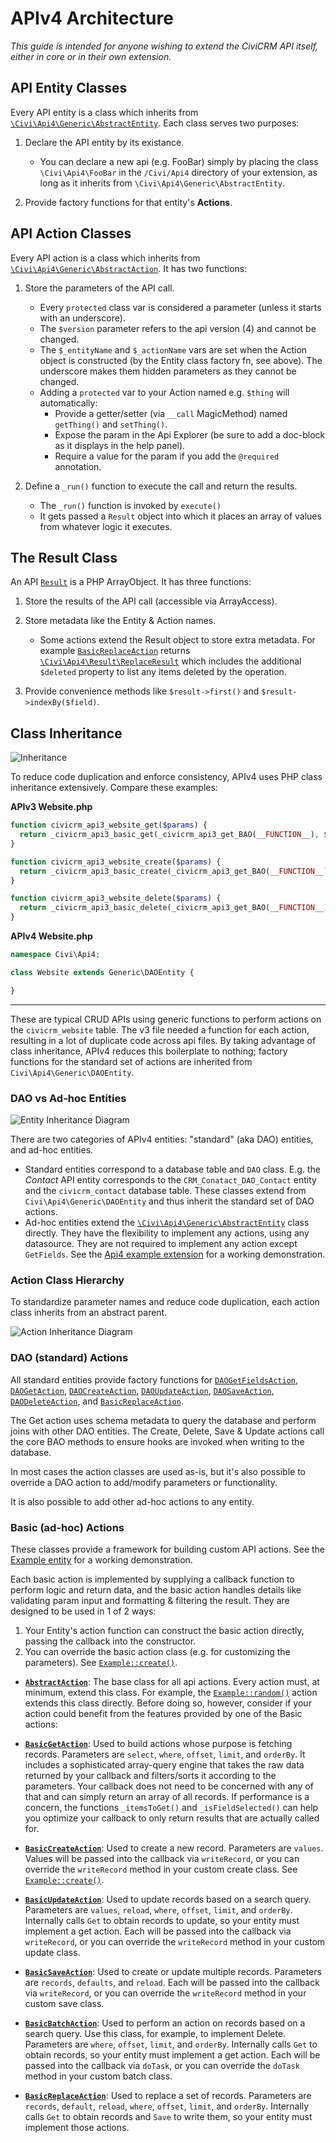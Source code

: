 # APIv4 Architecture

*This guide is intended for anyone wishing to extend the CiviCRM API itself, either in core or in their own extension.*

## API Entity Classes

Every API entity is a class which inherits from [`\Civi\Api4\Generic\AbstractEntity`]((https://github.com/civicrm/civicrm-core/blob/master/Civi/Api4/Generic/AbstractEntity.php)). Each class serves two purposes:

1.  Declare the API entity by its existance.
    - You can declare a new api (e.g. FooBar) simply by placing the class `\Civi\Api4\FooBar` in the `/Civi/Api4` directory of your extension, as long as it inherits from `\Civi\Api4\Generic\AbstractEntity`.
    
2.  Provide factory functions for that entity's **Actions**.

## API Action Classes

Every API action is a class which inherits from [`\Civi\Api4\Generic\AbstractAction`]((https://github.com/civicrm/civicrm-core/blob/master/Civi/Api4/Generic/AbstractAction.php)). It has two functions:

1.  Store the parameters of the API call.
    - Every `protected` class var is considered a parameter (unless it starts with an underscore).
    - The `$version` parameter refers to the api version (4) and cannot be changed.
    - The `$_entityName` and `$_actionName` vars are set when the Action object is constructed (by the Entity class factory fn, see above). The underscore makes them hidden parameters as they cannot be changed. 
    - Adding a `protected` var to your Action named e.g. `$thing` will automatically:
        - Provide a getter/setter (via `__call` MagicMethod) named `getThing()` and `setThing()`.
        - Expose the param in the Api Explorer (be sure to add a doc-block as it displays in the help panel).
        - Require a value for the param if you add the `@required` annotation.

2.  Define a `_run()` function to execute the call and return the results.
    - The `_run()` function is invoked by `execute()`
    - It gets passed a `Result` object into which it places an array of values from whatever logic it executes.
    
## The Result Class

An API [`Result`](https://github.com/civicrm/civicrm-core/blob/master/Civi/Api4/Generic/Result.php) is a PHP ArrayObject. It has three functions:

1.  Store the results of the API call (accessible via ArrayAccess).

2.  Store metadata like the Entity & Action names.
    - Some actions extend the Result object to store extra metadata. For example [`BasicReplaceAction`](https://github.com/civicrm/civicrm-core/blob/master/Civi/Api4/Generic/BasicReplaceAction.php) returns [`\Civi\Api4\Result\ReplaceResult`](https://github.com/civicrm/civicrm-core/blob/master/Civi/Api4/Result/ReplaceResult.php) which includes the additional `$deleted` property to list any items deleted by the operation.

3.  Provide convenience methods like `$result->first()` and `$result->indexBy($field)`.

## Class Inheritance

![Inheritance](/img/inheritance-community-chest.jpg)

To reduce code duplication and enforce consistency, APIv4 uses PHP class inheritance extensively. Compare these examples:

<div markdown="1" class="two-column">

**APIv3 Website.php**

```php
function civicrm_api3_website_get($params) {
  return _civicrm_api3_basic_get(_civicrm_api3_get_BAO(__FUNCTION__), $params, TRUE, 'Website');
}

function civicrm_api3_website_create($params) {
  return _civicrm_api3_basic_create(_civicrm_api3_get_BAO(__FUNCTION__), $params, 'Website');
}

function civicrm_api3_website_delete($params) {
  return _civicrm_api3_basic_delete(_civicrm_api3_get_BAO(__FUNCTION__), $params);
}
```

</div>
<div markdown="1" class="two-column">

**APIv4 Website.php**

```php
namespace Civi\Api4;

class Website extends Generic\DAOEntity {

}
```

</div>

---

These are typical CRUD APIs using generic functions to perform actions on the `civicrm_website` table.
The v3 file needed a function for each action, resulting in a lot of duplicate code across api files.
By taking advantage of class inheritance, APIv4 reduces this boilerplate to nothing; factory functions for the standard set of actions are inherited from `Civi\Api4\Generic\DAOEntity`.


### DAO vs Ad-hoc Entities

![Entity Inheritance Diagram](/img/APIv4-entity-inheritance.svg)

There are two categories of APIv4 entities: "standard" (aka DAO) entities, and ad-hoc entities.

- Standard entities correspond to a database table and `DAO` class. E.g. the *Contact* API entity corresponds to the
`CRM_Conatact_DAO_Contact` entity and the `civicrm_contact` database table. These classes extend from `Civi\Api4\Generic\DAOEntity` and thus inherit the standard set of DAO actions. 
- Ad-hoc entities extend the [`\Civi\Api4\Generic\AbstractEntity`](https://github.com/civicrm/civicrm-core/blob/master/Civi/Api4/Generic/AbstractEntity.php) class directly. They have the flexibility to implement any actions, using any datasource.
  They are not required to implement any action except `GetFields`.
  See the [Api4 example extension](https://lab.civicrm.org/extensions/api4example/) for a working demonstration.
  
### Action Class Hierarchy

To standardize parameter names and reduce code duplication, each action class inherits from an abstract parent.

![Action Inheritance Diagram](/img/APIv4-action-inheritance.svg)

### DAO (standard) Actions

All standard entities provide factory functions for
[`DAOGetFieldsAction`](https://github.com/civicrm/civicrm-core/blob/master/Civi/Api4/Generic/DAOGetFieldsAction.php),
[`DAOGetAction`](https://github.com/civicrm/civicrm-core/blob/master/Civi/Api4/Generic/DAOGetAction.php),
[`DAOCreateAction`](https://github.com/civicrm/civicrm-core/blob/master/Civi/Api4/Generic/DAOCreateAction.php),
[`DAOUpdateAction`](https://github.com/civicrm/civicrm-core/blob/master/Civi/Api4/Generic/DAOUpdateAction.php),
[`DAOSaveAction`](https://github.com/civicrm/civicrm-core/blob/master/Civi/Api4/Generic/DAOSaveAction.php),
[`DAODeleteAction`](https://github.com/civicrm/civicrm-core/blob/master/Civi/Api4/Generic/DAODeleteAction.php), and
[`BasicReplaceAction`](https://github.com/civicrm/civicrm-core/blob/master/Civi/Api4/Generic/BasicReplaceAction.php).

The Get action uses schema metadata to query the database and perform joins with other DAO entities. The Create, Delete, Save & Update actions call the core BAO methods to ensure hooks are invoked when writing to the database. 

In most cases the action classes are used as-is, but it's also possible to override a DAO action to add/modify parameters or functionality.

It is also possible to add other ad-hoc actions to any entity.

### Basic (ad-hoc) Actions

These classes provide a framework for building custom API actions. 
See the [Example entity](https://lab.civicrm.org/extensions/api4example/) for a working demonstration.

Each basic action is implemented by supplying a callback function to perform logic and return data,
and the basic action handles details like validating param input and formatting & filtering the result.
They are designed to be used in 1 of 2 ways:

1. Your Entity's action function can construct the basic action directly, passing the callback into the constructor.
2. You can override the basic action class (e.g. for customizing the parameters). See [`Example::create()`](https://lab.civicrm.org/extensions/api4example/blob/master/Civi/Api4/Action/Example/Create.php).

- [**`AbstractAction`**](https://github.com/civicrm/civicrm-core/blob/master/Civi/Api4/Generic/AbstractAction.php):
  The base class for all api actions. Every action must, at minimum, extend this class.
  For example, the [`Example::random()`]() action extends this class directly.
  Before doing so, however, consider if your action could benefit from the features provided by one of the Basic actions:

- [**`BasicGetAction`**](https://github.com/civicrm/civicrm-core/blob/master/Civi/Api4/Generic/BasicGetAction.php):
  Used to build actions whose purpose is fetching records. Parameters are `select`, `where`, `offset`, `limit`, and `orderBy`.
  It includes a sophisticated array-query engine that takes the raw data returned by your callback and filters/sorts it according to the parameters.
  Your callback does not need to be concerned with any of that and can simply return an array of all records.
  If performance is a concern, the functions `_itemsToGet()` and `_isFieldSelected()` can help you optimize your callback to only return results that are actually called for.
  
- [**`BasicCreateAction`**](https://github.com/civicrm/civicrm-core/blob/master/Civi/Api4/Generic/BasicCreateAction.php): 
  Used to create a new record. Parameters are `values`. Values will be passed into the callback via `writeRecord`, or you can override the `writeRecord` method in your custom create class.
  See [`Example::create()`](https://lab.civicrm.org/extensions/api4example/blob/master/Civi/Api4/Action/Example/Create.php).

- [**`BasicUpdateAction`**](https://github.com/civicrm/civicrm-core/blob/master/Civi/Api4/Generic/BasicUpdateAction.php): 
  Used to update records based on a search query. Parameters are `values`, `reload`, `where`, `offset`, `limit`, and `orderBy`.
  Internally calls `Get` to obtain records to update, so your entity must implement a get action.
  Each will be passed into the callback via `writeRecord`, or you can override the `writeRecord` method in your custom update class.

- [**`BasicSaveAction`**](https://github.com/civicrm/civicrm-core/blob/master/Civi/Api4/Generic/BasicSaveAction.php): 
  Used to create or update multiple records. Parameters are `records`, `defaults`, and `reload`.
  Each will be passed into the callback via `writeRecord`, or you can override the `writeRecord` method in your custom save class.

- [**`BasicBatchAction`**](https://github.com/civicrm/civicrm-core/blob/master/Civi/Api4/Generic/BasicBatchAction.php): 
  Used to perform an action on records based on a search query. Use this class, for example, to implement Delete.
  Parameters are `where`, `offset`, `limit`, and `orderBy`.
  Internally calls `Get` to obtain records, so your entity must implement a get action.
  Each will be passed into the callback via `doTask`, or you can override the `doTask` method in your custom batch class.
  
- [**`BasicReplaceAction`**](https://github.com/civicrm/civicrm-core/blob/master/Civi/Api4/Generic/BasicReplaceAction.php): 
  Used to replace a set of records. Parameters are `records`, `default`, `reload`, `where`, `offset`, `limit`, and `orderBy`.
  Internally calls `Get` to obtain records and `Save` to write them, so your entity must implement those actions.
